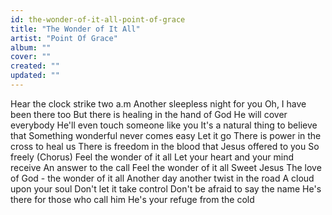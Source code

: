 ```yaml
---
id: the-wonder-of-it-all-point-of-grace
title: "The Wonder of It All"
artist: "Point Of Grace"
album: ""
cover: ""
created: ""
updated: ""
---
```


Hear the clock strike two a.m
Another sleepless night for you
Oh, I have been there too
But there is healing in the hand of God
He will cover everybody
He'll even touch someone like you
It's a natural thing to believe that
Something wonderful never comes easy
Let it go
There is power in the cross to heal us
There is freedom in the blood that Jesus offered to you
So freely
(Chorus)
Feel the wonder of it all
Let your heart and your mind receive
An answer to the call
Feel the wonder of it all
Sweet Jesus
The love of God - the wonder of it all
Another day another twist in the road
A cloud upon your soul
Don't let it take control
Don't be afraid to say the name
He's there for those who call him
He's your refuge from the cold